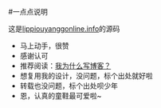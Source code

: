 #一点点说明

这是[lippiouyanggonline.info](http://lippiouyanggonline.info)的源码
* 马上动手，很赞
* 感谢认可
* 推荐阅读：[我为什么写博客？]()
* 想复用我的设计，没问题，标个出处就好啦
* 转载也没问题，标个出处呗少年
* 恩，认真的童鞋最可爱啦~


